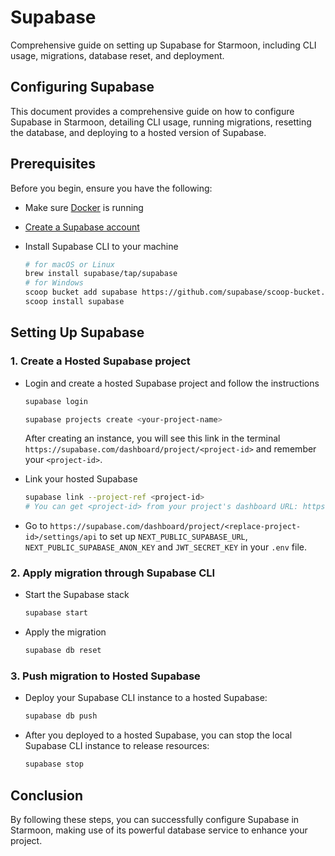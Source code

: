 # Supabase

Comprehensive guide on setting up Supabase for Starmoon, including CLI usage, migrations, database reset, and deployment.

## Configuring Supabase

This document provides a comprehensive guide on how to configure Supabase in Starmoon, detailing CLI usage, running migrations, resetting the database, and deploying to a hosted version of Supabase.

## Prerequisites

Before you begin, ensure you have the following:

- Make sure [Docker](https://docs.docker.com/get-started/get-docker/) is running

- [Create a Supabase account](https://supabase.com/dashboard/sign-up)

- Install Supabase CLI to your machine

    ```bash
    # for macOS or Linux
    brew install supabase/tap/supabase
    # for Windows
    scoop bucket add supabase https://github.com/supabase/scoop-bucket.git
    scoop install supabase
    ```

## Setting Up Supabase

### 1. Create a Hosted Supabase project

- Login and create a hosted Supabase project and follow the instructions

    ```bash
    supabase login
    ```

    ```bash
    supabase projects create <your-project-name>
    ```

    After creating an instance, you will see this link in the terminal `https://supabase.com/dashboard/project/<project-id>` and remember your `<project-id>`.

- Link your hosted Supabase

    ```bash
    supabase link --project-ref <project-id>
    # You can get <project-id> from your project's dashboard URL: https://supabase.com/dashboard/project/<project-id>
    ```

- Go to `https://supabase.com/dashboard/project/<replace-project-id>/settings/api` to set up `NEXT_PUBLIC_SUPABASE_URL`, `NEXT_PUBLIC_SUPABASE_ANON_KEY` and `JWT_SECRET_KEY` in your `.env` file.

### 2. Apply migration through Supabase CLI

- Start the Supabase stack

    ```bash
    supabase start
    ```

- Apply the migration

    ```bash
    supabase db reset
    ```

### 3. Push migration to Hosted Supabase

- Deploy your Supabase CLI instance to a hosted Supabase:

    ```bash
    supabase db push
    ```

- After you deployed to a hosted Supabase, you can stop the local Supabase CLI instance to release resources:

    ```bash
    supabase stop
    ```

## Conclusion

By following these steps, you can successfully configure Supabase in Starmoon, making use of its powerful database service to enhance your project.
